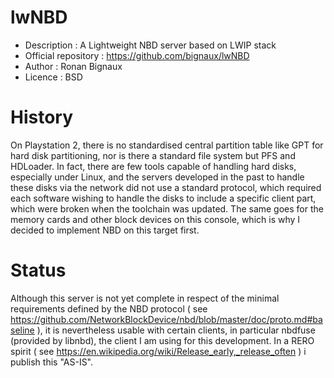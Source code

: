 # lwNBD

* Description : A Lightweight NBD server based on LWIP stack
* Official repository : https://github.com/bignaux/lwNBD
* Author : Ronan Bignaux
* Licence : BSD

# History

On Playstation 2, there is no standardised central partition table like GPT for hard disk partitioning, nor is there a standard file system but PFS and HDLoader. In fact, there are few tools capable of handling hard disks, especially under Linux, and the servers developed in the past to handle these disks via the network did not use a standard protocol, which required each software wishing to handle the disks to include a specific client part, which were broken when the toolchain was updated. The same goes for the memory cards and other block devices on this console, which is why I decided to implement NBD on this target first.

# Status

Although this server is not yet complete in respect of the minimal requirements defined by the NBD protocol ( see https://github.com/NetworkBlockDevice/nbd/blob/master/doc/proto.md#baseline ), it is nevertheless usable with certain clients, in particular nbdfuse (provided by libnbd), the client I am using for this development. In a RERO spirit ( see https://en.wikipedia.org/wiki/Release_early,_release_often ) i publish this "AS-IS".

